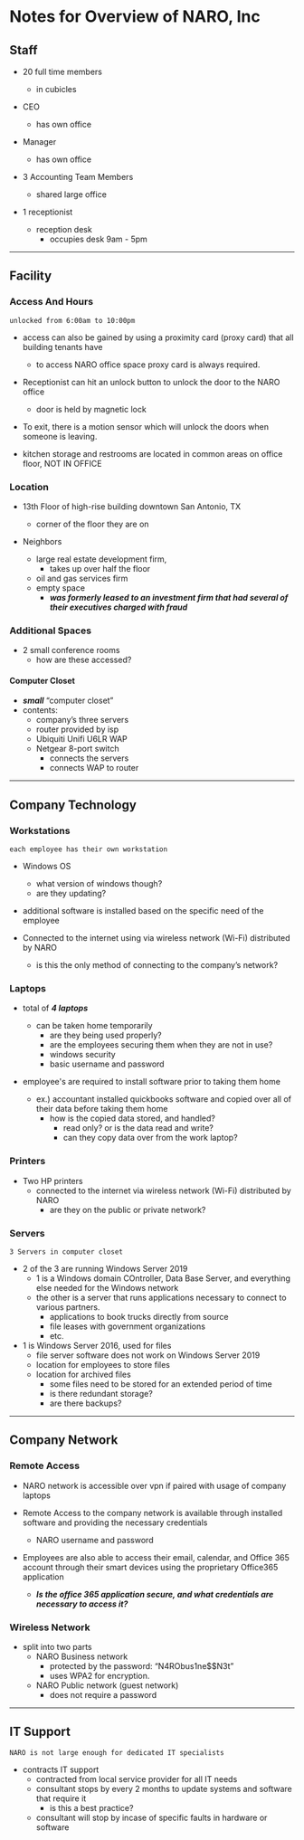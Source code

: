 # Notes for Overview of NARO, Inc

## Staff

* 20 full time members
  * in cubicles

* CEO
  * has own office
* Manager
  * has own office
* 3 Accounting Team Members
  * shared large office

* 1 receptionist
  * reception desk
    * occupies desk 9am - 5pm

___

## Facility

### Access And Hours

    unlocked from 6:00am to 10:00pm

* access can also be gained by using a proximity card (proxy card) that all building tenants have
  * to access NARO office space proxy card is always required.

* Receptionist can hit an unlock button to unlock the door to the NARO office
  * door is held by magnetic lock

* To exit, there is a motion sensor which will unlock the doors when someone is leaving.

* kitchen storage and restrooms are located in common areas on office floor, NOT IN OFFICE

### Location

* 13th Floor of high-rise building downtown San Antonio, TX
  * corner of the floor they are on

* Neighbors
  * large real estate development firm,
    * takes up over half the floor
  * oil and gas services firm
  * empty space
    * ***was formerly leased to an investment firm that had several of their executives charged with fraud***
  
### Additional Spaces

* 2 small conference rooms
  * how are these accessed?

#### Computer Closet

* ***small*** “computer closet”
* contents:
  * company’s three servers
  * router provided by isp
  * Ubiquiti Unifi U6LR WAP
  * Netgear 8-port switch
    * connects the servers
    * connects WAP to router

___

## Company Technology

### Workstations

    each employee has their own workstation

* Windows OS
  * what version of windows though?
  * are they updating?

* additional software is installed based on the specific need of the employee

* Connected to the internet using via wireless network (Wi-Fi) distributed by NARO
  * is this the only method of connecting to the company’s network?

### Laptops

* total of ***4 laptops***
  * can be taken home temporarily
    * are they being used properly?
    * are the employees securing them when they are not in use?
    * windows security
    * basic username and password

* employee's are required to install software prior to taking them home
  * ex.) accountant installed quickbooks software and copied over all of their data before taking them home
    * how is the copied data stored, and handled?
      * read only? or is the data read and write?
      * can they copy data over from the work laptop?

### Printers

* Two HP printers
  * connected to the internet via wireless network (Wi-Fi) distributed by NARO
    * are they on the public or private network?

### Servers

    3 Servers in computer closet

* 2 of the 3 are running Windows Server 2019
  * 1 is a Windows domain COntroller, Data Base Server, and everything else needed for the Windows network
  * the other is a server that runs applications necessary to connect to various partners.
    * applications to book trucks directly from source
    * file leases with government organizations
    * etc.
* 1 is Windows Server 2016, used for files
  * file server software does not work on Windows Server 2019
  * location for employees to store files
  * location for archived files
    * some files need to be stored for an extended period of time
    * is there redundant storage?
    * are there backups?

___

## Company Network

### Remote Access

* NARO network is accessible over vpn if paired with usage of company laptops
* Remote Access to the company network is available through installed software and providing the necessary credentials
  * NARO username and password

* Employees are also able to access their email, calendar, and Office 365 account through their smart devices using the proprietary Office365 application
  * ***Is the office 365 application secure, and what credentials are necessary to access it?***

### Wireless Network

* split into two parts
  * NARO Business network
    * protected by the password: “N4RObus1ne$$N3t”
    * uses WPA2 for encryption.
  * NARO Public network (guest network)
    * does not require a password

___

## IT Support

    NARO is not large enough for dedicated IT specialists

* contracts IT support
  * contracted from local service provider for all IT needs
  * consultant stops by every 2 months to update systems and software that require it
    * is this a best practice?
  * consultant will stop by incase of specific faults in hardware or software
